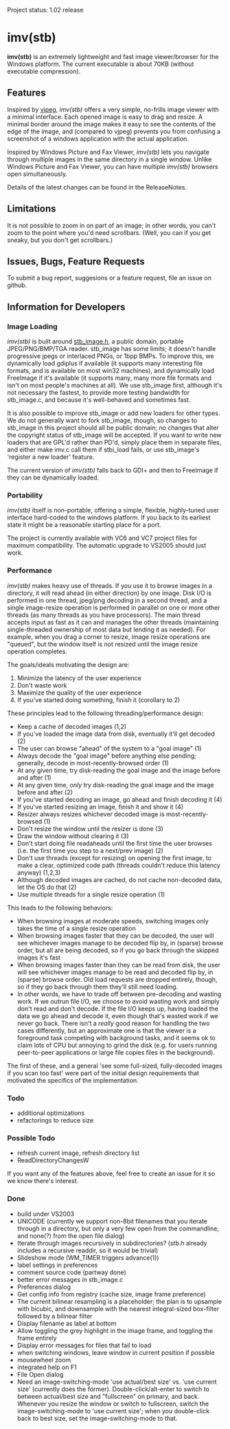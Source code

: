 Project status: 1.02 release

# imv(stb)

**imv(stb)** is an extremely lightweight and fast image viewer/browser for the Windows platform. The current executable is about 70KB (without executable compression).

## Features

Inspired by [vjpeg](http://www.stereopsis.com/vjpeg), *imv(stb)* offers a very simple, no-frills image viewer with a minimal interface. Each opened image is easy to drag and resize. A minimal border around the image makes it easy to see the contents of the edge of the image, and (compared to vjpeg) prevents you from confusing a screenshot of a windows application with the actual application.

Inspired by Windows Picture and Fax Viewer, *imv(stb)* lets you navigate through multiple images in the same directory in a single window. Unlike Windows Picture and Fax Viewer, you can have multiple *imv(stb)* browsers open simultaneously.

Details of the latest changes can be found in the ReleaseNotes.

## Limitations

It is not possible to zoom in on part of an image; in other words, you can't zoom to the point where you'd need scrollbars. (Well, you can if you get sneaky, but you don't get scrollbars.)

## Issues, Bugs, Feature Requests

To submit a bug report, suggesions or a feature request, file an issue on github.

## Information for Developers

### Image Loading

*imv(stb)* is built around [stb_image.h](https://github.com/nothings/stb/blob/master/stb_image.h), a public domain, portable JPEG/PNG/BMP/TGA reader. stb_image has some limits; it doesn't handle progressive jpegs or interlaced PNGs, or 1bpp BMPs. To improve this, we dynamically load gdiplus if available (it supports many interesting file formats, and is available on most win32 machines), and dynamically load FreeImage if it's available (it supports many, many more file formats and isn't on most people's machines at all). We use stb_image first, although it's not necessary the fastest, to provide more testing bandwidth for stb_image.c, and because it's well-behaved and sometimes fast.

It is also possible to improve stb_image or add new loaders for other types. We do not generally want to fork stb_image, though, so changes to stb_image in this project should all be public domain; no changes that alter the copyright status of stb_image will be accepted. If you want to write new loaders that are GPL'd rather than PD'd, simply place them in separate files, and either make imv.c call them if stbi_load fails, or use stb_image's 'register a new loader' feature.

The current version of *imv(stb)* falls back to GDI+ and then to FreeImage if they can be dynamically loaded.

### Portability

*imv(stb)* itself is non-portable, offering a simple, flexible, highly-tuned user interface hard-coded to the windows platform. If you back to its earliest state it might be a reasonable starting place for a port.

The project is currently available with VC6 and VC7 project files for maximum compatibility. The automatic upgrade to VS2005 should just work.

### Performance

*imv(stb)* makes heavy use of threads. If you use it to browse images in a directory, it will read ahead (in either direction) by one image. Disk I/O is performed in one thread, jpeg/png decoding in a second thread, and a single image-resize operation is performed in parallel on one or more other threads (as many threads as you have processors). The main thread accepts input as fast as it can and manages the other threads (maintaining single-threaded ownership of most data but lending it as needed). For example, when you drag a corner to resize, image resize operations are "queued", but the window itself is not resized until the image resize operation completes.

The goals/ideals motivating the design are:
  1. Minimize the latency of the user experience
  1. Don't waste work
  1. Maximize the quality of the user experience
  1. If you've started doing something, finish it (corollary to 2)

These principles lead to the following threading/performance design:
  * Keep a cache of decoded images (1,2)
  * If you've loaded the image data from disk, eventually it'll get decoded (2)
  * The user can browse "ahead" of the system to a "goal image" (1)
  * Always decode the "goal image" before anything else pending; generally, decode in most-recently-browsed order (1)
  * At any given time, try disk-reading the goal image and the image before and after (1)
  * At any given time, _only_ try disk-reading the goal image and the image before and after (2)
  * If you've started decoding an image, go ahead and finish decoding it (4)
  * If you've started resizing an image, finish it and show it (4)
  * Resizer always resizes whichever decoded image is most-recently-browsed (1)
  * Don't resize the window until the resizer is done (3)
  * Draw the window without clearing it (3)
  * Don't start doing file readaheads until the first time the user browses (i.e. the first time you step to a next/prev image) (2)
  * Don't use threads (except for resizing) on opening the first image, to make a clear, optimized code path (threads couldn't reduce this latency anyway) (1,2,3)
  * Although decoded images are cached, do not cache non-decoded data, let the OS do that (2)
  * Use multiple threads for a single resize operation (1)

This leads to the following behaviors:
  * When browsing images at moderate speeds, switching images only takes the time of a single resize operation
  * When browsing images faster that they can be decoded, the user will see whichever images manage to be decoded flip by, in (sparse) browse order, but all are being decoded, so if you go back through the skipped images it's fast
  * When browsing images faster than they can be read from disk, the user will see whichever images manage to be read and decoded flip by, in (sparse) browse order. Old load requests are dropped entirely, though, so if they go back through them they'll still need loading.
  * In other words, we have to trade off between pre-decoding and wasting work. If we outrun file I/O, we choose to avoid wasting work and simply don't read and don't decode. If the file I/O keeps up, having loaded the data we go ahead and decode it, even though that's wasted work if we never go back. There isn't a _really_ good reason for handling the two cases differently, but an approximate one is that the viewer is a foreground task competing with background tasks, and it seems ok to claim lots of CPU but annoying to grind the disk (e.g. for users running peer-to-peer applications  or large file copies files in the background).

The first of these, and a general 'see some full-sized, fully-decoded images if you scan too fast' were part of the initial design requirements that motivated the specifics of the implementation.

### Todo
  * additional optimizations
  * refactorings to reduce size

### Possible Todo
  * refresh current image, refresh directory list
  * ReadDirectoryChangesW

If you want any of the features above, feel free to create an issue for it so we know there's interest.

### Done
  * build under VS2003
  * UNICODE (currently we support non-8bit filenames that you iterate through in a directory, but only a very few open from the commandline, and none(?) from the open file dialog)
  * Iterate through images recursively in subdirectories? (stb.h already includes a recursive readdir, so it would be trivial)
  * Slideshow mode (WM_TIMER triggers advance(1))
  * label settings in preferences
  * comment source code (partway done)
  * better error messages in stb_image.c
  * Preferences dialog
  * Get config info from registry (cache size, image frame preference)
  * The current bilinear resampling is a placeholder; the plan is to upsample with bicubic, and downsample with the nearest integral-sized box-filter followed by a bilinear filter
  * Display filename as label at bottom
  * Allow toggling the grey highlight in the image frame, and toggling the frame entirely
  * Display error messages for files that fail to load
  * when switching windows, leave window in current position if possible
  * mousewheel zoom
  * integrated help on F1
  * File Open dialog
  * Need an image-switching-mode 'use actual/best size' vs. 'use current size' (currently does the former). Double-click/alt-enter to switch to between actual/best size and "fullscreen" on primary, and back. Whenever you resize the window or switch to fullscreen, switch the image-switching-mode to 'use current size'; when you double-click back to best size, set the image-switching-mode to that.
